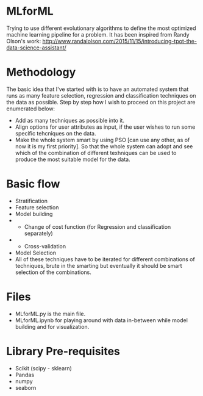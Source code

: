 # MLforML
Trying to use different evolutionary algorithms to define the most optimized machine learning pipeline for a problem. It has been inspired from Randy Olson's work: http://www.randalolson.com/2015/11/15/introducing-tpot-the-data-science-assistant/

# Methodology
The basic idea that I've started with is to have an automated system that runs as many feature selection, regression and classification techniques on the data as possible. 
Step by step how I wish to proceed on this project are enumerated below:
 - Add as many techniques as possible into it.
 - Align options for user attributes as input, if the user wishes to run some specific tehcniques on the data.
 - Make the whole system smart by using PSO [can use any other, as of now it is my first priority]. So that the whole system can adopt and see which of the combination of different texhniques can be used to produce the most suitable model for the data.
 
# Basic flow
- Stratification
- Feature selection
- Model building
- - Change of cost function (for Regression and classification separately)
- - Cross-validation
- Model Selection
- All of these techniques have to be iterated for different combinations of techniques, brute in the smarting but eventually it should be smart selection of the combinations.

# Files
- MLforML.py is the main file. 
- MLforML.ipynb for playing around with data in-between while model building and for visualization. 

# Library Pre-requisites
- Scikit (scipy - sklearn)
- Pandas
- numpy
- seaborn
